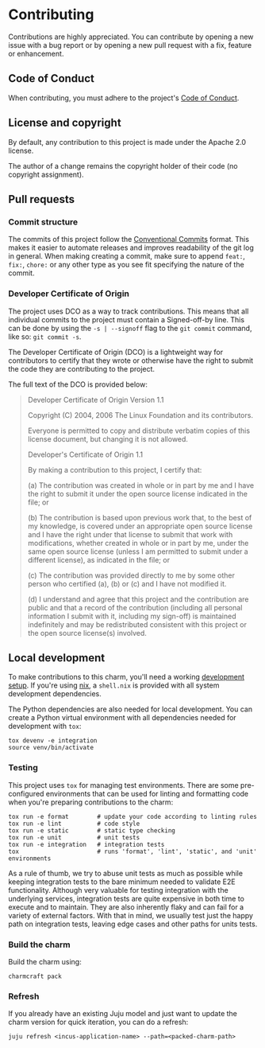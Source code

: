 # Contributing

Contributions are highly appreciated. You can contribute by opening a new issue with a bug report or by opening a new pull request with a fix, feature or enhancement.

## Code of Conduct

When contributing, you must adhere to the project's [Code of Conduct](/CODE_OF_CONDUCT.md).

## License and copyright

By default, any contribution to this project is made under the Apache 2.0 license.

The author of a change remains the copyright holder of their code (no copyright assignment).

## Pull requests

### Commit structure

The commits of this project follow the [Conventional Commits](https://www.conventionalcommits.org/en/v1.0.0/) format. This makes it easier to automate releases and improves readability of the git log in general. When making creating a commit, make sure to append `feat:`, `fix:`, `chore:` or any other type as you see fit specifying the nature of the commit.

### Developer Certificate of Origin

The project uses DCO as a way to track contributions. This means that all individual commits to the project must contain a Signed-off-by line. This can be done by using the `-s | --signoff` flag to the `git commit` command, like so: `git commit -s`.

The Developer Certificate of Origin (DCO) is a lightweight way for contributors to certify that they wrote or otherwise have the right to submit the code they are contributing to the project.

The full text of the DCO is provided below:

> Developer Certificate of Origin
> Version 1.1
>
> Copyright (C) 2004, 2006 The Linux Foundation and its contributors.
>
> Everyone is permitted to copy and distribute verbatim copies of this
> license document, but changing it is not allowed.
>
>
> Developer's Certificate of Origin 1.1
>
> By making a contribution to this project, I certify that:
>
> (a) The contribution was created in whole or in part by me and I
>     have the right to submit it under the open source license
>     indicated in the file; or
>
> (b) The contribution is based upon previous work that, to the best
>     of my knowledge, is covered under an appropriate open source
>     license and I have the right under that license to submit that
>     work with modifications, whether created in whole or in part
>     by me, under the same open source license (unless I am
>     permitted to submit under a different license), as indicated
>     in the file; or
>
> (c) The contribution was provided directly to me by some other
>     person who certified (a), (b) or (c) and I have not modified
>     it.
>
> (d) I understand and agree that this project and the contribution
>     are public and that a record of the contribution (including all
>     personal information I submit with it, including my sign-off) is
>     maintained indefinitely and may be redistributed consistent with
>     this project or the open source license(s) involved.

## Local development

To make contributions to this charm, you'll need a working [development setup](https://canonical-juju.readthedocs-hosted.com/en/latest/user/howto/manage-your-deployment/manage-your-deployment-environment/). If you're using [nix](https://nixos.org/), a `shell.nix` is provided with all system development dependencies.

The Python dependencies are also needed for local development. You can create a Python virtual environment with all dependencies needed for development with `tox`:

```shell
tox devenv -e integration
source venv/bin/activate
```

### Testing

This project uses `tox` for managing test environments. There are some pre-configured environments that can be used for linting and formatting code when you're preparing contributions to the charm:

```shell
tox run -e format        # update your code according to linting rules
tox run -e lint          # code style
tox run -e static        # static type checking
tox run -e unit          # unit tests
tox run -e integration   # integration tests
tox                      # runs 'format', 'lint', 'static', and 'unit' environments
```

As a rule of thumb, we try to abuse unit tests as much as possible while keeping integration tests to the bare minimum needed to validate E2E functionality. Although very valuable for testing integration with the underlying services, integration tests are quite expensive in both time to execute and to maintain. They are also inherently flaky and can fail for a variety of external factors. With that in mind, we usually test just the happy path on integration tests, leaving edge cases and other paths for units tests.

### Build the charm

Build the charm using:

```shell
charmcraft pack
```

### Refresh

If you already have an existing Juju model and just want to update the charm version for quick iteration, you can do a refresh:

```shell
juju refresh <incus-application-name> --path=<packed-charm-path>
```
